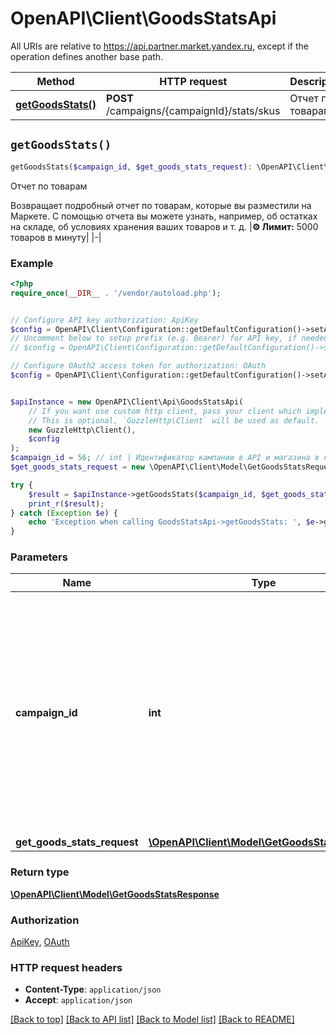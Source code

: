 # OpenAPI\Client\GoodsStatsApi

All URIs are relative to https://api.partner.market.yandex.ru, except if the operation defines another base path.

| Method | HTTP request | Description |
| ------------- | ------------- | ------------- |
| [**getGoodsStats()**](GoodsStatsApi.md#getGoodsStats) | **POST** /campaigns/{campaignId}/stats/skus | Отчет по товарам |


## `getGoodsStats()`

```php
getGoodsStats($campaign_id, $get_goods_stats_request): \OpenAPI\Client\Model\GetGoodsStatsResponse
```

Отчет по товарам

Возвращает подробный отчет по товарам, которые вы разместили на Маркете. С помощью отчета вы можете узнать, например, об остатках на складе, об условиях хранения ваших товаров и т. д.  |**⚙️ Лимит:** 5000 товаров в минуту| |-|

### Example

```php
<?php
require_once(__DIR__ . '/vendor/autoload.php');


// Configure API key authorization: ApiKey
$config = OpenAPI\Client\Configuration::getDefaultConfiguration()->setApiKey('Api-Key', 'YOUR_API_KEY');
// Uncomment below to setup prefix (e.g. Bearer) for API key, if needed
// $config = OpenAPI\Client\Configuration::getDefaultConfiguration()->setApiKeyPrefix('Api-Key', 'Bearer');

// Configure OAuth2 access token for authorization: OAuth
$config = OpenAPI\Client\Configuration::getDefaultConfiguration()->setAccessToken('YOUR_ACCESS_TOKEN');


$apiInstance = new OpenAPI\Client\Api\GoodsStatsApi(
    // If you want use custom http client, pass your client which implements `GuzzleHttp\ClientInterface`.
    // This is optional, `GuzzleHttp\Client` will be used as default.
    new GuzzleHttp\Client(),
    $config
);
$campaign_id = 56; // int | Идентификатор кампании в API и магазина в кабинете. Каждая кампания в API соответствует магазину в кабинете.  Чтобы узнать идентификаторы своих магазинов, воспользуйтесь запросом [GET campaigns](../../reference/campaigns/getCampaigns.md).  ℹ️ [Что такое кабинет и магазин на Маркете](https://yandex.ru/support/marketplace/account/introduction.html)
$get_goods_stats_request = new \OpenAPI\Client\Model\GetGoodsStatsRequest(); // \OpenAPI\Client\Model\GetGoodsStatsRequest

try {
    $result = $apiInstance->getGoodsStats($campaign_id, $get_goods_stats_request);
    print_r($result);
} catch (Exception $e) {
    echo 'Exception when calling GoodsStatsApi->getGoodsStats: ', $e->getMessage(), PHP_EOL;
}
```

### Parameters

| Name | Type | Description  | Notes |
| ------------- | ------------- | ------------- | ------------- |
| **campaign_id** | **int**| Идентификатор кампании в API и магазина в кабинете. Каждая кампания в API соответствует магазину в кабинете.  Чтобы узнать идентификаторы своих магазинов, воспользуйтесь запросом [GET campaigns](../../reference/campaigns/getCampaigns.md).  ℹ️ [Что такое кабинет и магазин на Маркете](https://yandex.ru/support/marketplace/account/introduction.html) | |
| **get_goods_stats_request** | [**\OpenAPI\Client\Model\GetGoodsStatsRequest**](../Model/GetGoodsStatsRequest.md)|  | |

### Return type

[**\OpenAPI\Client\Model\GetGoodsStatsResponse**](../Model/GetGoodsStatsResponse.md)

### Authorization

[ApiKey](../../README.md#ApiKey), [OAuth](../../README.md#OAuth)

### HTTP request headers

- **Content-Type**: `application/json`
- **Accept**: `application/json`

[[Back to top]](#) [[Back to API list]](../../README.md#endpoints)
[[Back to Model list]](../../README.md#models)
[[Back to README]](../../README.md)
